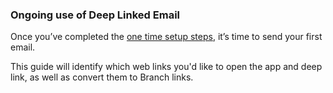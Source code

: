 ### Ongoing use of Deep Linked Email

Once you’ve completed the [one time setup steps](/marketing-channels/{{page.title}}/setup/), it’s time to send your first email.

This guide will identify which web links you'd like to open the app and deep link, as well as convert them to Branch links.